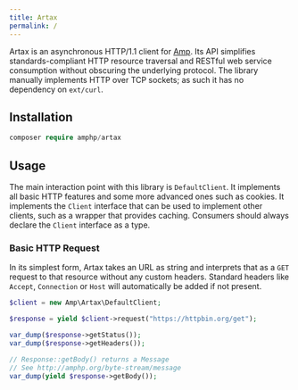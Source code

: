 ```yaml
---
title: Artax
permalink: /
---
```

Artax is an asynchronous HTTP/1.1 client for [Amp](https://github.com/amphp/amp). Its API simplifies standards-compliant HTTP resource traversal and RESTful web service consumption without obscuring the underlying protocol. The library manually implements HTTP over TCP sockets; as such it has no dependency on `ext/curl`.

## Installation

```php
composer require amphp/artax
```

## Usage

The main interaction point with this library is `DefaultClient`. It implements all basic HTTP features and some more advanced ones such as cookies. It implements the `Client` interface that can be used to implement other clients, such as a wrapper that provides caching. Consumers should always declare the `Client` interface as a type.

### Basic HTTP Request

In its simplest form, Artax takes an URL as string and interprets that as a `GET` request to that resource without any custom headers. Standard headers like `Accept`, `Connection` or `Host` will automatically be added if not present.

```php
$client = new Amp\Artax\DefaultClient;

$response = yield $client->request("https://httpbin.org/get");

var_dump($response->getStatus());
var_dump($response->getHeaders());

// Response::getBody() returns a Message
// See http://amphp.org/byte-stream/message
var_dump(yield $response->getBody());
```
